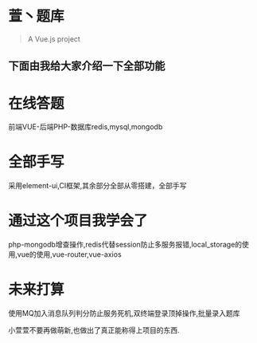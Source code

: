# 萱丶题库

> A Vue.js project

## 下面由我给大家介绍一下全部功能


# 在线答题
前端VUE-后端PHP-数据库redis,mysql,mongodb

# 全部手写
采用element-ui,CI框架,其余部分全部从零搭建，全部手写

# 通过这个项目我学会了
php-mongodb增查操作,redis代替session防止多服务报错,local_storage的使用,vue的使用,vue-router,vue-axios

# 未来打算
使用MQ加入消息队列判分防止服务死机,双终端登录顶掉操作,批量录入题库

小萱萱不要再做萌新,也做出了真正能称得上项目的东西.
